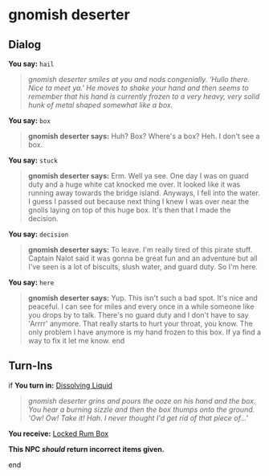 # gnomish deserter
## Dialog

**You say:** `hail`



>*gnomish deserter smiles at you and nods congenially.  'Hullo there.  Nice ta meet ya.' He moves to shake your hand and then seems to remember that his hand is currently frozen to a very heavy, very solid hunk of metal shaped somewhat like a box.*

**You say:** `box`



>**gnomish deserter says:** Huh?  Box?  Where's a box?  Heh.  I don't see a box.

**You say:** `stuck`



>**gnomish deserter says:** Erm.  Well ya see.  One day I was on guard duty and a huge white cat knocked me over.  It looked like it was running away towards the bridge island.  Anyways, I fell into the water.  I guess I passed out because next thing I knew I was over near the gnolls laying on top of this huge box.  It's then that I made the decision.

**You say:** `decision`



>**gnomish deserter says:** To leave.  I'm really tired of this pirate stuff.  Captain Nalot said it was gonna be great fun and an adventure but all I've seen is a lot of biscuits, slush water, and guard duty.  So I'm here.

**You say:** `here`



>**gnomish deserter says:** Yup.  This isn't such a bad spot.  It's nice and peaceful.  I can see for miles and every once in a while someone like you drops by to talk.  There's no guard duty and I don't have to say 'Arrrr' anymore.  That really starts to hurt your throat, you know.  The only problem I have anymore is my hand frozen to this box.  If ya find a way to fix it let me know.
end

## Turn-Ins





if **You turn in:** [Dissolving Liquid](/item/30061)


>*gnomish deserter grins and pours the ooze on his hand and the box.  You hear a burning sizzle and then the box thumps onto the ground.  'Ow! Ow! Take it!  Hah.  I never thought I'd get rid of that piece of...'*


 **You receive:**  [Locked Rum Box](/item/30039) 

**This NPC *should* return incorrect items given.**

end